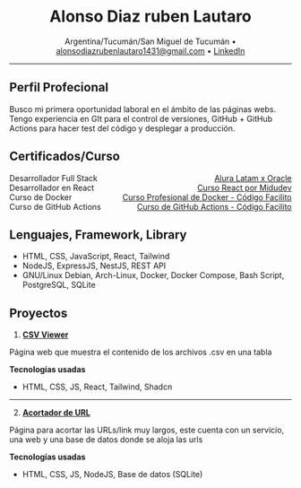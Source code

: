 <h1 style="text-align:center;">Alonso Diaz ruben Lautaro</h1>
<p style="text-align:center; font-size: 14px">Argentina/Tucumán/San Miguel de Tucumán •
<a href="mailto:alonsodiazrubenlautaro1431@gmail.com">alonsodiazrubenlautaro1431@gmail.com</a> •
<a href="https://linkedin.com/in/ruben-lautaro-alonso-diaz">LinkedIn</a>
</p>

---

## Perfil Profecional

<p style="font-size: 14px;">Busco mi primera oportunidad laboral en el ámbito de las páginas webs. Tengo experiencia en GIt para el control de versiones, GitHub + GitHub Actions para hacer test del código y desplegar a producción.</p>

## Certificados/Curso
<div style="font-size: 14px;">
	<div style="display: flex; align-items: center; justify-content: space-between;">
		<span>Desarrollador Full Stack</span>
		<a href="https://www.aluracursos.com/">Alura Latam x Oracle</a>
	</div>
	<div style="display: flex; align-items: center; justify-content: space-between;">
		<span>Desarrollador en React</span>
		<a href="https://cursoreact.dev/">Curso React por Midudev</a>
	</div>
		<div style="display: flex; align-items: center; justify-content: space-between;">
		<span>Curso de Docker</span>
		<a href="https://codigofacilito.com/certificates/1e4665c0-e854-4e4a-bb72-457650605216">Curso Profesional de Docker - Código Facilito</a>
	</div>
		<div style="display: flex; align-items: center; justify-content: space-between;">
		<span>Curso de GitHub Actions</span>
		<a href="https://codigofacilito.com/certificates/a6f86f30-5d2c-407b-8deb-35c64b3fa1a2">Curso de GitHub Actions - Código Facilito</a>
	</div>
</div>

## Lenguajes, Framework, Library

- HTML, CSS, JavaScript, React, Tailwind
- NodeJS, ExpressJS, NestJS, REST API
- GNU/Linux Debian, Arch-Linux, Docker, Docker Compose, Bash Script, PostgreSQL, SQLite

## Proyectos

1. [**CSV Viewer**](https://csv-viewer-eight.vercel.app/)

Página web que muestra el contenido de los archivos .csv en una tabla

**Tecnologías usadas**
- HTML, CSS, JS, React, Tailwind, Shadcn

---

2. [**Acortador de URL**](https://short-url-clien.vercel.app/)

Página para acortar las URLs/link muy largos, este cuenta con un servicio, una web y una base de datos donde se aloja las urls

**Tecnologías usadas**
- HTML, CSS, JS, NodeJS, Base de datos (SQLite)
